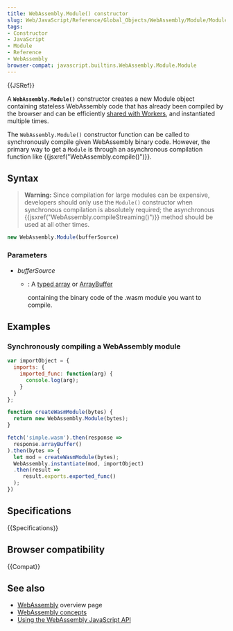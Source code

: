 ```yaml
---
title: WebAssembly.Module() constructor
slug: Web/JavaScript/Reference/Global_Objects/WebAssembly/Module/Module
tags:
- Constructor
- JavaScript
- Module
- Reference
- WebAssembly
browser-compat: javascript.builtins.WebAssembly.Module.Module
---
```

{{JSRef}}

A **`WebAssembly.Module()`** constructor creates a new Module object containing
stateless WebAssembly code that has already been compiled by the browser and can
be efficiently [shared with Workers](/en-US/docs/Web/API/Worker/postMessage),
and instantiated multiple times.

The `WebAssembly.Module()` constructor function can be called to synchronously
compile given WebAssembly binary code. However, the primary way to get a
`Module` is through an asynchronous compilation function like
{{jsxref("WebAssembly.compile()")}}.

## Syntax

> **Warning:** Since compilation for large modules can be expensive, developers
> should only use the `Module()` constructor when synchronous compilation is
> absolutely required; the asynchronous
> {{jsxref("WebAssembly.compileStreaming()")}} method should be
> used at all other times.

```js
new WebAssembly.Module(bufferSource)
```

### Parameters

- _bufferSource_

  - : A [typed array](/en-US/docs/Web/JavaScript/Typed_arrays) or
    [ArrayBuffer](/en-US/docs/Web/JavaScript/Reference/Global_Objects/ArrayBuffer)

    containing the binary code of the .wasm module you want to compile.

## Examples

### Synchronously compiling a WebAssembly module

```js
var importObject = {
  imports: {
    imported_func: function(arg) {
      console.log(arg);
    }
  }
};

function createWasmModule(bytes) {
  return new WebAssembly.Module(bytes);
}

fetch('simple.wasm').then(response =>
  response.arrayBuffer()
).then(bytes => {
  let mod = createWasmModule(bytes);
  WebAssembly.instantiate(mod, importObject)
  .then(result =>
     result.exports.exported_func()
  );
})
```

## Specifications

{{Specifications}}

## Browser compatibility

{{Compat}}

## See also

- [WebAssembly](/en-US/docs/WebAssembly) overview page
- [WebAssembly concepts](/en-US/docs/WebAssembly/Concepts)
- [Using the WebAssembly JavaScript API](/en-US/docs/WebAssembly/Using_the_JavaScript_API)
